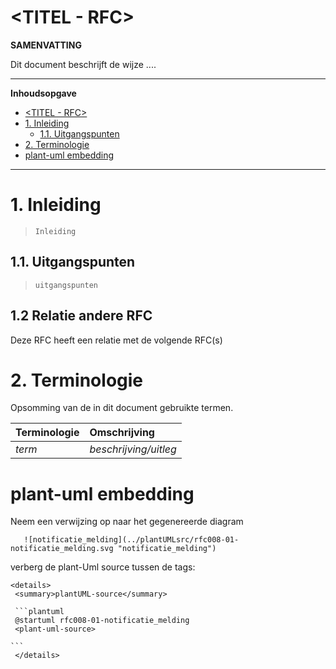 # <TITEL - RFC>

**SAMENVATTING**

Dit document beschrijft de wijze ....

---
**Inhoudsopgave**
- [\<TITEL - RFC\>](#titel---rfc)
- [1. Inleiding](#1-inleiding)
  - [1.1. Uitgangspunten](#11-uitgangspunten)
- [2. Terminologie](#2-terminologie)
- [plant-uml embedding](#plant-uml-embedding)

---
# 1. Inleiding
>```Inleiding```


## 1.1. Uitgangspunten
>```uitgangspunten```

## 1.2 Relatie andere RFC
Deze RFC heeft een relatie met de volgende RFC(s)



# 2. Terminologie
Opsomming van de in dit document gebruikte termen.

| Terminologie | Omschrijving |
| :-------- | :-------- | 
| *term* | *beschrijving/uitleg* | 

# plant-uml embedding
Neem een verwijzing op naar het gegenereerde diagram
 ```
    ![notificatie_melding](../plantUMLsrc/rfc008-01-notificatie_melding.svg "notificatie_melding")
```

verberg de plant-Uml source tussen de tags: 

    <details>
     <summary>plantUML-source</summary>
    
     ```plantuml
     @startuml rfc008-01-notificatie_melding
     <plant-uml-source> 
     
    ```
     </details>
